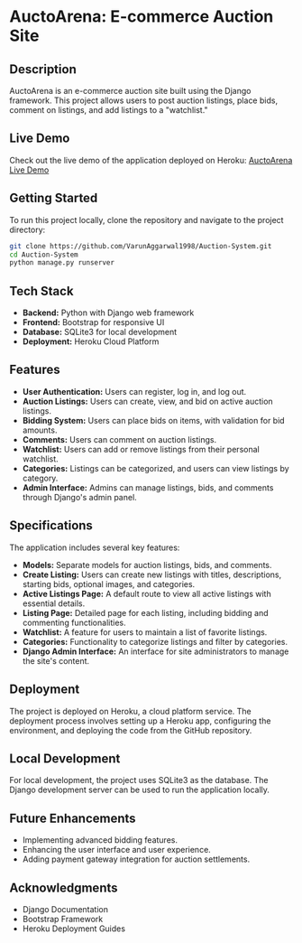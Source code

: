# AuctoArena: E-commerce Auction Site

## Description
AuctoArena is an e-commerce auction site built using the Django framework. This project allows users to post auction listings, place bids, comment on listings, and add listings to a "watchlist."

## Live Demo
Check out the live demo of the application deployed on Heroku: [AuctoArena Live Demo](https://auction-cloud-varun-a02a5113a697.herokuapp.com/)

## Getting Started
To run this project locally, clone the repository and navigate to the project directory:

```bash
git clone https://github.com/VarunAggarwal1998/Auction-System.git
cd Auction-System
python manage.py runserver
```

## Tech Stack
- **Backend:** Python with Django web framework
- **Frontend:** Bootstrap for responsive UI
- **Database:** SQLite3 for local development
- **Deployment:** Heroku Cloud Platform

## Features
- **User Authentication:** Users can register, log in, and log out.
- **Auction Listings:** Users can create, view, and bid on active auction listings.
- **Bidding System:** Users can place bids on items, with validation for bid amounts.
- **Comments:** Users can comment on auction listings.
- **Watchlist:** Users can add or remove listings from their personal watchlist.
- **Categories:** Listings can be categorized, and users can view listings by category.
- **Admin Interface:** Admins can manage listings, bids, and comments through Django's admin panel.

## Specifications
The application includes several key features:

- **Models:** Separate models for auction listings, bids, and comments.
- **Create Listing:** Users can create new listings with titles, descriptions, starting bids, optional images, and categories.
- **Active Listings Page:** A default route to view all active listings with essential details.
- **Listing Page:** Detailed page for each listing, including bidding and commenting functionalities.
- **Watchlist:** A feature for users to maintain a list of favorite listings.
- **Categories:** Functionality to categorize listings and filter by categories.
- **Django Admin Interface:** An interface for site administrators to manage the site's content.

## Deployment
The project is deployed on Heroku, a cloud platform service. The deployment process involves setting up a Heroku app, configuring the environment, and deploying the code from the GitHub repository.

## Local Development
For local development, the project uses SQLite3 as the database. The Django development server can be used to run the application locally.

## Future Enhancements
- Implementing advanced bidding features.
- Enhancing the user interface and user experience.
- Adding payment gateway integration for auction settlements.


## Acknowledgments
- Django Documentation
- Bootstrap Framework
- Heroku Deployment Guides
